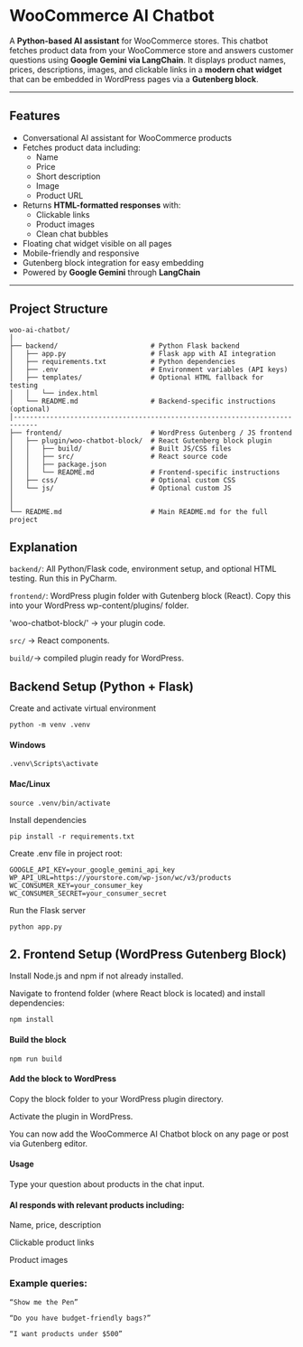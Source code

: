 # WooCommerce AI Chatbot

A **Python-based AI assistant** for WooCommerce stores. This chatbot fetches product data from your WooCommerce store and answers customer questions using **Google Gemini via LangChain**. It displays product names, prices, descriptions, images, and clickable links in a **modern chat widget** that can be embedded in WordPress pages via a **Gutenberg block**.

---

## Features

- Conversational AI assistant for WooCommerce products
- Fetches product data including:
  - Name
  - Price
  - Short description
  - Image
  - Product URL
- Returns **HTML-formatted responses** with:
  - Clickable links
  - Product images
  - Clean chat bubbles
- Floating chat widget visible on all pages
- Mobile-friendly and responsive
- Gutenberg block integration for easy embedding
- Powered by **Google Gemini** through **LangChain**

---

## Project Structure
```
woo-ai-chatbot/
│
├── backend/                       # Python Flask backend
│   ├── app.py                     # Flask app with AI integration
│   ├── requirements.txt           # Python dependencies
│   ├── .env                       # Environment variables (API keys)
│   ├── templates/                 # Optional HTML fallback for testing
│   │   └── index.html
│   └── README.md                  # Backend-specific instructions (optional)
│----------------------------------------------------------------------------
├── frontend/                      # WordPress Gutenberg / JS frontend
│   ├── plugin/woo-chatbot-block/  # React Gutenberg block plugin
│   │   ├── build/                 # Built JS/CSS files
│   │   ├── src/                   # React source code
│   │   ├── package.json
│   │   └── README.md              # Frontend-specific instructions
│   ├── css/                       # Optional custom CSS
│   └── js/                        # Optional custom JS
│
│
└── README.md                      # Main README.md for the full project
```
## Explanation

`backend/`: All Python/Flask code, environment setup, and optional HTML testing. Run this in PyCharm.

`frontend/`: WordPress plugin folder with Gutenberg block (React). Copy this into your WordPress wp-content/plugins/ folder.

'woo-chatbot-block/' → your plugin code.

`src/` → React components.

`build/`→ compiled plugin ready for WordPress.

## Backend Setup (Python + Flask)

Create and activate virtual environment
```
python -m venv .venv
```
#### Windows
```
.venv\Scripts\activate
```
#### Mac/Linux
```
source .venv/bin/activate
```

Install dependencies
```
pip install -r requirements.txt
```

Create .env file in project root:
```
GOOGLE_API_KEY=your_google_gemini_api_key
WP_API_URL=https://yourstore.com/wp-json/wc/v3/products
WC_CONSUMER_KEY=your_consumer_key
WC_CONSUMER_SECRET=your_consumer_secret
```

Run the Flask server
````
python app.py
````
## 2. Frontend Setup (WordPress Gutenberg Block)

Install Node.js and npm if not already installed.

Navigate to frontend folder (where React block is located) and install dependencies:
```
npm install
```

#### Build the block
```
npm run build
```

#### Add the block to WordPress

Copy the block folder to your WordPress plugin directory.

Activate the plugin in WordPress.

You can now add the WooCommerce AI Chatbot block on any page or post via Gutenberg editor.

#### Usage

Type your question about products in the chat input.

#### AI responds with relevant products including:

Name, price, description

Clickable product links

Product images

### Example queries:
```
“Show me the Pen”

“Do you have budget-friendly bags?”

“I want products under $500”
```

